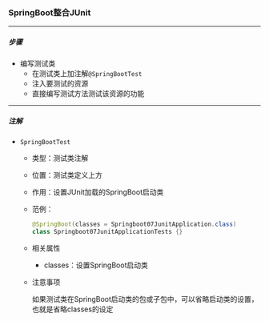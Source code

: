 ### SpringBoot整合JUnit

-------------

##### 步骤

- 编写测试类
  - 在测试类上加注解`@SpringBootTest`
  - 注入要测试的资源
  - 直接编写测试方法测试该资源的功能

-------------

##### 注解

- `SpringBootTest`

  - 类型：测试类注解

  - 位置：测试类定义上方

  - 作用：设置JUnit加载的SpringBoot启动类

  - 范例：

    ```java
    @SpringBoot(classes = Springboot07JunitApplication.class)
    class Springboot07JunitApplicationTests {}
    ```

  - 相关属性

    - classes：设置SpringBoot启动类

  - 注意事项

    如果测试类在SpringBoot启动类的包或子包中，可以省略启动类的设置，也就是省略classes的设定